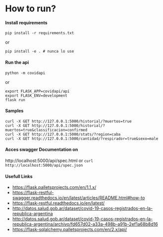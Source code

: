# How to run?

#### Install requirements

```
pip install -r requirements.txt
```

or

``` 
pip install -e . # nunca lo use
```

#### Run the api

```
python -m covidapi
```

or

```
export FLASK_APP=covidapi/api
export FLASK_ENV=development
flask run   
```  

#### Samples

```
curl -X GET http://127.0.0.1:5000/historial/?muertos=true
curl -X GET http://127.0.0.1:5000/historial/?muertos=true&classificacion=confirmed
curl -X GET http://127.0.0.1:5000/stats/?region=caba
curl -X GET http://127.0.0.1:5000/cantidad/?respirador=true&sexo=male

```     

#### Acces swagger Documentation on

http://localhost:5000/api/spec.html or `curl http://localhost:5000/api/spec.json`

#### Usefull Links

- https://flask.palletsprojects.com/en/1.1.x/
- https://flask-restful-swagger.readthedocs.io/en/latest/articles/README.html#how-to
- https://flask-restful.readthedocs.io/en/latest/
- http://datos.salud.gob.ar/dataset/covid-19-casos-registrados-en-la-republica-argentina
- http://datos.salud.gob.ar/dataset/covid-19-casos-registrados-en-la-republica-argentina/archivo/fd657d02-a33a-498b-a91b-2ef1a68b8d16
- https://flask-sqlalchemy.palletsprojects.com/en/2.x/api/
